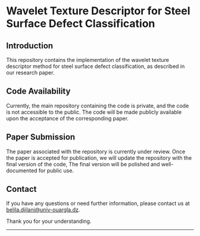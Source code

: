 # Wavelet Texture Descriptor for Steel Surface Defect Classification

## Introduction
This repository contains the implementation of the wavelet texture descriptor method for steel surface defect classification, as described in our research paper.

## Code Availability
Currently, the main repository containing the code is private, and the code is not accessible to the public. The code will be made publicly available upon the acceptance of the corresponding paper.

## Paper Submission
The paper associated with the repository is currently under review. Once the paper is accepted for publication, we will update the repository with the final version of the code, The final version will be polished and well-documented for public use.

## Contact
If you have any questions or need further information, please contact us at belila.djilani@univ-ouargla.dz.

Thank you for your understanding.

---

